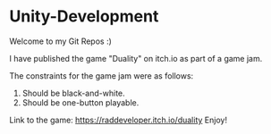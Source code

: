 # Unity-Development

Welcome to my Git Repos :)

I have published the game "Duality" on itch.io as part of a game jam. 

The constraints for the game jam were as follows:
1. Should be black-and-white.
2. Should be one-button playable. 

Link to the game: https://raddeveloper.itch.io/duality
Enjoy!
